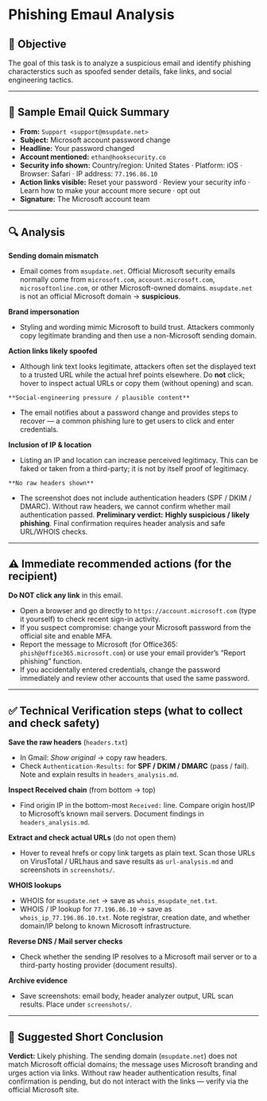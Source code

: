 # Phishing Emaul Analysis

## 📌 Objective
The goal of this task is to analyze a suspicious email and identify phishing characterstics such as spoofed sender details,  fake links,  and social engineering tactics.

---

## 📧 Sample Email Quick Summary
- **From:** `Support <support@msupdate.net>`  
- **Subject:** Microsoft account password change  
- **Headline:** Your password changed  
- **Account mentioned:** `ethan@hooksecurity.co`  
- **Security info shown:** Country/region: United States · Platform: iOS · Browser: Safari · IP address: `77.196.86.10`  
- **Action links visible:** Reset your password · Review your security info · Learn how to make your account more secure · opt out  
- **Signature:** The Microsoft account team

---

## 🔍 Analysis
**Sending domain mismatch**  
   - Email comes from `msupdate.net`. Official Microsoft security emails normally come from `microsoft.com`, `account.microsoft.com`, `microsoftonline.com`, or other   Microsoft-owned domains. `msupdate.net` is not an official Microsoft domain → **suspicious**.

   **Brand impersonation**  
   - Styling and wording mimic Microsoft to build trust. Attackers commonly copy legitimate branding and then use a non-Microsoft sending domain.

   **Action links likely spoofed**  
   - Although link text looks legitimate, attackers often set the displayed text to a trusted URL while the actual href points elsewhere. Do **not** click; hover to inspect actual URLs or copy them (without opening) and scan.

    **Social-engineering pressure / plausible content**  
   - The email notifies about a password change and provides steps to recover — a common phishing lure to get users to click and enter credentials.

   **Inclusion of IP & location**  
   - Listing an IP and location can increase perceived legitimacy. This can be faked or taken from a third-party; it is not by itself proof of legitimacy.

    **No raw headers shown**  
   - The screenshot does not include authentication headers (SPF / DKIM / DMARC). Without raw headers, we cannot confirm whether mail authentication passed.
**Preliminary verdict:** **Highly suspicious / likely phishing**. Final confirmation requires header analysis and safe URL/WHOIS checks.

---

## ⚠️ Immediate recommended actions (for the recipient)
**Do NOT click any link** in this email.  
- Open a browser and go directly to `https://account.microsoft.com` (type it yourself) to check recent sign-in activity.  
- If you suspect compromise: change your Microsoft password from the official site and enable MFA.  
- Report the message to Microsoft (for Office365: `phish@office365.microsoft.com`) or use your email provider’s “Report phishing” function.  
- If you accidentally entered credentials, change the password immediately and review other accounts that used the same password.


---

## ✅ Technical Verification steps (what to collect and check safety)
**Save the raw headers** (`headers.txt`)  
   - In Gmail: *Show original* → copy raw headers.  
   - Check `Authentication-Results:` for **SPF / DKIM / DMARC** (pass / fail). Note and explain results in `headers_analysis.md`.

**Inspect Received chain** (from bottom → top)  
   - Find origin IP in the bottom-most `Received:` line. Compare origin host/IP to Microsoft’s known mail servers. Document findings in `headers_analysis.md`.

**Extract and check actual URLs** (do not open them)  
   - Hover to reveal hrefs or copy link targets as plain text. Scan those URLs on VirusTotal / URLhaus and save results as `url-analysis.md` and screenshots in `screenshots/`.

**WHOIS lookups**  
   - WHOIS for `msupdate.net` → save as `whois_msupdate_net.txt`.  
   - WHOIS / IP lookup for `77.196.86.10` → save as `whois_ip_77.196.86.10.txt`. Note registrar, creation date, and whether domain/IP belong to known Microsoft infrastructure.

**Reverse DNS / Mail server checks**  
   - Check whether the sending IP resolves to a Microsoft mail server or to a third-party hosting provider (document results).

**Archive evidence**  
   - Save screenshots: email body, header analyzer output, URL scan results. Place under `screenshots/`.

   ---

##  📝 Suggested Short Conclusion 
 **Verdict:** Likely phishing. The sending domain (`msupdate.net`) does not match Microsoft official domains; the message uses Microsoft branding and urges action via links. Without raw header authentication results, final confirmation is pending, but do not interact with the links — verify via the official Microsoft site.  
